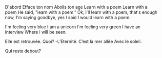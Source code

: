 D'abord
Efface ton nom
Abolis ton age
Learn with a poem
Learn with a poem
He said, "learn with a poem."
Ok, I'll learn with a poem, that's enough now, I'm saying goodbye, yes I said I would learn with a poem.


I'm feeling very blue
I am a unicorn
I'm feeling very green
I have an interview
Where I will be seen.

Elle est retrouvée.
Quoi? -L’Eternité.
C’est la mer allée
Avec le soleil.

Qui reste debout?
